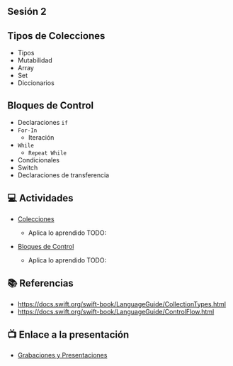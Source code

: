 Sesión 2
-

## Tipos de Colecciones

- Tipos
- Mutabilidad
- Array
- Set
- Diccionarios

## Bloques de Control

- Declaraciones `if`
- `For-In`
    - Iteración
- `While`
    - `Repeat While`
- Condicionales
- Switch
- Declaraciones de transferencia

## 💻 Actividades
- [Colecciones](https://leetcode.com/playground/)
    - Aplica lo aprendido TODO:
    
- [Bloques de Control](https://leetcode.com/playground/)
    - Aplica lo aprendido TODO:

## 📚 Referencias
- https://docs.swift.org/swift-book/LanguageGuide/CollectionTypes.html
- https://docs.swift.org/swift-book/LanguageGuide/ControlFlow.html

## 📺 Enlace a la presentación 
- [Grabaciones y Presentaciones](/Grabaciones_y_Presentaciones.md)
